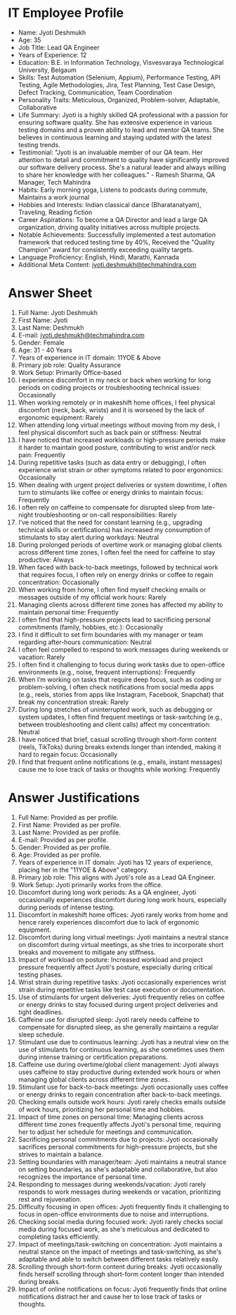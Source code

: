 # IT Employee Profile

- Name: Jyoti Deshmukh
- Age: 35
- Job Title: Lead QA Engineer
- Years of Experience: 12
- Education: B.E. in Information Technology, Visvesvaraya Technological University, Belgaum
- Skills: Test Automation (Selenium, Appium), Performance Testing, API Testing, Agile Methodologies, Jira, Test Planning, Test Case Design, Defect Tracking, Communication, Team Coordination
- Personality Traits: Meticulous, Organized, Problem-solver, Adaptable, Collaborative
- Life Summary: Jyoti is a highly skilled QA professional with a passion for ensuring software quality. She has extensive experience in various testing domains and a proven ability to lead and mentor QA teams. She believes in continuous learning and staying updated with the latest testing trends.
- Testimonial: "Jyoti is an invaluable member of our QA team. Her attention to detail and commitment to quality have significantly improved our software delivery process. She's a natural leader and always willing to share her knowledge with her colleagues." - Ramesh Sharma, QA Manager, Tech Mahindra
- Habits:  Early morning yoga,  Listens to podcasts during commute,  Maintains a work journal
- Hobbies and Interests:  Indian classical dance (Bharatanatyam),  Traveling,  Reading fiction
- Career Aspirations: To become a QA Director and lead a large QA organization, driving quality initiatives across multiple projects.
- Notable Achievements:  Successfully implemented a test automation framework that reduced testing time by 40%,  Received the "Quality Champion" award for consistently exceeding quality targets.
- Language Proficiency: English, Hindi, Marathi, Kannada
- Additional Meta Content: jyoti.deshmukh@techmahindra.com

# Answer Sheet

1. Full Name: Jyoti Deshmukh
2. First Name: Jyoti
3. Last Name: Deshmukh
4. E-mail: jyoti.deshmukh@techmahindra.com
5. Gender: Female
6. Age: 31 - 40 Years
7. Years of experience in IT domain: 11YOE & Above
8. Primary job role: Quality Assurance
9. Work Setup: Primarily Office-based
10. I experience discomfort in my neck or back when working for long periods on coding projects or troubleshooting technical issues: Occasionally
11. When working remotely or in makeshift home offices, I feel physical discomfort (neck, back, wrists) and it is worsened by the lack of ergonomic equipment: Rarely
12. When attending long virtual meetings without moving from my desk, I feel physical discomfort such as back pain or stiffness: Neutral
13. I have noticed that increased workloads or high-pressure periods make it harder to maintain good posture, contributing to wrist and/or neck pain: Frequently
14. During repetitive tasks (such as data entry or debugging), I often experience wrist strain or other symptoms related to poor ergonomics: Occasionally
15. When dealing with urgent project deliveries or system downtime, I often turn to stimulants like coffee or energy drinks to maintain focus: Frequently
16. I often rely on caffeine to compensate for disrupted sleep from late-night troubleshooting or on-call responsibilities: Rarely
17. I’ve noticed that the need for constant learning (e.g., upgrading technical skills or certifications) has increased my consumption of stimulants to stay alert during workdays: Neutral
18. During prolonged periods of overtime work or managing global clients across different time zones, I often feel the need for caffeine to stay productive: Always
19. When faced with back-to-back meetings, followed by technical work that requires focus, I often rely on energy drinks or coffee to regain concentration: Occasionally
20. When working from home, I often find myself checking emails or messages outside of my official work hours: Rarely
21. Managing clients across different time zones has affected my ability to maintain personal time: Frequently
22. I often find that high-pressure projects lead to sacrificing personal commitments (family, hobbies, etc.): Occasionally
23. I find it difficult to set firm boundaries with my manager or team regarding after-hours communication: Neutral
24. I often feel compelled to respond to work messages during weekends or vacation: Rarely
25. I often find it challenging to focus during work tasks due to open-office environments (e.g., noise, frequent interruptions): Frequently
26. When I’m working on tasks that require deep focus, such as coding or problem-solving, I often check notifications from social media apps (e.g., reels, stories from apps like Instagram, Facebook, Snapchat) that break my concentration streak: Rarely
27. During long stretches of uninterrupted work, such as debugging or system updates, I often find frequent meetings or task-switching (e.g., between troubleshooting and client calls) affect my concentration: Neutral
28. I have noticed that brief, casual scrolling through short-form content (reels, TikToks) during breaks extends longer than intended, making it hard to regain focus: Occasionally
29. I find that frequent online notifications (e.g., emails, instant messages) cause me to lose track of tasks or thoughts while working: Frequently


# Answer Justifications

1. Full Name: Provided as per profile.
2. First Name: Provided as per profile.
3. Last Name: Provided as per profile.
4. E-mail: Provided as per profile.
5. Gender: Provided as per profile.
6. Age: Provided as per profile.
7. Years of experience in IT domain:  Jyoti has 12 years of experience, placing her in the "11YOE & Above" category.
8. Primary job role:  This aligns with Jyoti's role as a Lead QA Engineer.
9. Work Setup:  Jyoti primarily works from the office.
10. Discomfort during long work periods: As a QA engineer, Jyoti occasionally experiences discomfort during long work hours, especially during periods of intense testing.
11. Discomfort in makeshift home offices:  Jyoti rarely works from home and hence rarely experiences discomfort due to lack of ergonomic equipment.
12. Discomfort during long virtual meetings: Jyoti maintains a neutral stance on discomfort during virtual meetings, as she tries to incorporate short breaks and movement to mitigate any stiffness.
13. Impact of workload on posture:  Increased workload and project pressure frequently affect Jyoti's posture, especially during critical testing phases.
14. Wrist strain during repetitive tasks: Jyoti occasionally experiences wrist strain during repetitive tasks like test case execution or documentation.
15. Use of stimulants for urgent deliveries: Jyoti frequently relies on coffee or energy drinks to stay focused during urgent project deliveries and tight deadlines.
16. Caffeine use for disrupted sleep: Jyoti rarely needs caffeine to compensate for disrupted sleep, as she generally maintains a regular sleep schedule.
17. Stimulant use due to continuous learning: Jyoti has a neutral view on the use of stimulants for continuous learning, as she sometimes uses them during intense training or certification preparations.
18. Caffeine use during overtime/global client management: Jyoti always uses caffeine to stay productive during extended work hours or when managing global clients across different time zones.
19. Stimulant use for back-to-back meetings:  Jyoti occasionally uses coffee or energy drinks to regain concentration after back-to-back meetings.
20. Checking emails outside work hours: Jyoti rarely checks emails outside of work hours, prioritizing her personal time and hobbies.
21. Impact of time zones on personal time:  Managing clients across different time zones frequently affects Jyoti's personal time, requiring her to adjust her schedule for meetings and communication.
22. Sacrificing personal commitments due to projects: Jyoti occasionally sacrifices personal commitments for high-pressure projects, but she strives to maintain a balance.
23. Setting boundaries with manager/team:  Jyoti maintains a neutral stance on setting boundaries, as she's adaptable and collaborative, but also recognizes the importance of personal time.
24. Responding to messages during weekends/vacation: Jyoti rarely responds to work messages during weekends or vacation, prioritizing rest and rejuvenation.
25. Difficulty focusing in open offices:  Jyoti frequently finds it challenging to focus in open-office environments due to noise and interruptions.
26. Checking social media during focused work: Jyoti rarely checks social media during focused work, as she's meticulous and dedicated to completing tasks efficiently.
27. Impact of meetings/task-switching on concentration: Jyoti maintains a neutral stance on the impact of meetings and task-switching, as she's adaptable and able to switch between different tasks relatively easily.
28. Scrolling through short-form content during breaks:  Jyoti occasionally finds herself scrolling through short-form content longer than intended during breaks.
29. Impact of online notifications on focus:  Jyoti frequently finds that online notifications distract her and cause her to lose track of tasks or thoughts.
